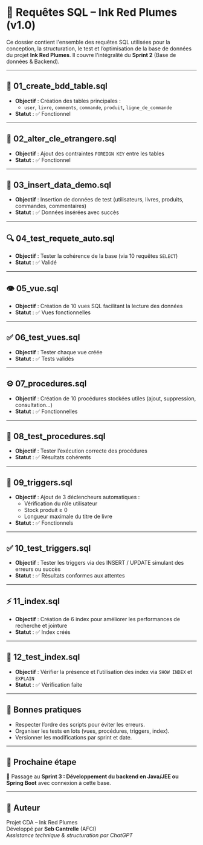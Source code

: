 
# 📁 Requêtes SQL – Ink Red Plumes (v1.0)

Ce dossier contient l'ensemble des requêtes SQL utilisées pour la conception, la structuration, le test et l’optimisation de la base de données du projet **Ink Red Plumes**. Il couvre l'intégralité du **Sprint 2** (Base de données & Backend).

---

## 🧱 01_create_bdd_table.sql

- **Objectif** : Création des tables principales :
  - `user`, `livre`, `comments`, `commande`, `produit`, `ligne_de_commande`
- **Statut** : ✅ Fonctionnel

---

## 🔗 02_alter_cle_etrangere.sql

- **Objectif** : Ajout des contraintes `FOREIGN KEY` entre les tables
- **Statut** : ✅ Fonctionnel

---

## 🧪 03_insert_data_demo.sql

- **Objectif** : Insertion de données de test (utilisateurs, livres, produits, commandes, commentaires)
- **Statut** : ✅ Données insérées avec succès

---

## 🔍 04_test_requete_auto.sql

- **Objectif** : Tester la cohérence de la base (via 10 requêtes `SELECT`)
- **Statut** : ✅ Validé

---

## 👁️ 05_vue.sql

- **Objectif** : Création de 10 vues SQL facilitant la lecture des données
- **Statut** : ✅ Vues fonctionnelles

---

## ✅ 06_test_vues.sql

- **Objectif** : Tester chaque vue créée
- **Statut** : ✅ Tests validés

---

## ⚙️ 07_procedures.sql

- **Objectif** : Création de 10 procédures stockées utiles (ajout, suppression, consultation…)
- **Statut** : ✅ Fonctionnelles

---

## 🧪 08_test_procedures.sql

- **Objectif** : Tester l’exécution correcte des procédures
- **Statut** : ✅ Résultats cohérents

---

## 🔄 09_triggers.sql

- **Objectif** : Ajout de 3 déclencheurs automatiques :
  - Vérification du rôle utilisateur
  - Stock produit ≥ 0
  - Longueur maximale du titre de livre
- **Statut** : ✅ Fonctionnels

---

## ✅ 10_test_triggers.sql

- **Objectif** : Tester les triggers via des INSERT / UPDATE simulant des erreurs ou succès
- **Statut** : ✅ Résultats conformes aux attentes

---

## ⚡ 11_index.sql

- **Objectif** : Création de 6 index pour améliorer les performances de recherche et jointure
- **Statut** : ✅ Index créés

---

## 🔬 12_test_index.sql

- **Objectif** : Vérifier la présence et l’utilisation des index via `SHOW INDEX` et `EXPLAIN`
- **Statut** : ✅ Vérification faite

---

## 📌 Bonnes pratiques

- Respecter l’ordre des scripts pour éviter les erreurs.
- Organiser les tests en lots (vues, procédures, triggers, index).
- Versionner les modifications par sprint et date.

---

## 🔄 Prochaine étape

🎯 Passage au **Sprint 3 : Développement du backend en Java/JEE ou Spring Boot** avec connexion à cette base.

---

## 🎯 Auteur

Projet CDA – Ink Red Plumes  
Développé par **Seb Cantrelle** (AFCI)  
_Assistance technique & structuration par ChatGPT_
